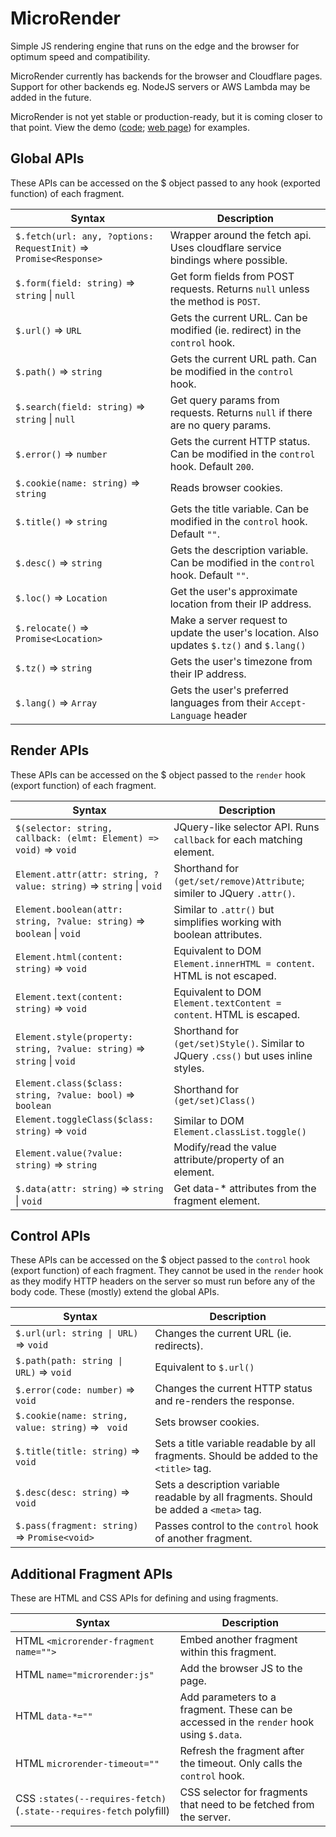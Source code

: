# MicroRender

Simple JS rendering engine that runs on the edge and the browser for optimum speed and compatibility.

MicroRender currently has backends for the browser and Cloudflare pages. Support for other backends eg.
NodeJS servers or AWS Lambda may be added in the future.

MicroRender is not yet stable or production-ready, but it is coming closer to that point. View the demo
([code](https://gitlab.com/microrender/microrender/-/tree/master/demo);
[web page](https://microrender.pages.dev)) for examples.

## Global APIs

These APIs can be accessed on the $ object passed to any hook (exported function) of each fragment.

| Syntax                                                                | Description                                                                               |
|-----------------------------------------------------------------------|-------------------------------------------------------------------------------------------|
| `$.fetch(url: any, ?options: RequestInit)` => `Promise<Response>`     | Wrapper around the fetch api. Uses cloudflare service bindings where possible.            |
| `$.form(field: string)` => `string` \| `null`                         | Get form fields from POST requests. Returns `null` unless the method is `POST`.           |
| `$.url()` => `URL`                                                    | Gets the current URL. Can be modified (ie. redirect) in the `control` hook.               |
| `$.path()` => `string`                                                | Gets the current URL path. Can be modified in the `control` hook.                         |
| `$.search(field: string)` => `string` \| `null`                       | Get query params from requests. Returns `null` if there are no query params.              |
| `$.error()` => `number`                                               | Gets the current HTTP status. Can be modified in the `control` hook. Default `200`.       |
| `$.cookie(name: string)` => `string`                                  | Reads browser cookies.                                                                    |
| `$.title()` => `string`                                               | Gets the title variable. Can be modified in the `control` hook. Default `""`.             |
| `$.desc()` => `string`                                                | Gets the description variable. Can be modified in the `control` hook. Default `""`.       |
| `$.loc()` => `Location`                                               | Get the user's approximate location from their IP address.                                |
| `$.relocate()` => `Promise<Location>`                                 | Make a server request to update the user's location. Also updates `$.tz()` and `$.lang()` |
| `$.tz()` => `string`                                                  | Gets the user's timezone from their IP address.                                           |
| `$.lang()` => `Array`                                                 | Gets the user's preferred languages from their `Accept-Language` header                   |

## Render APIs

These APIs can be accessed on the $ object passed to the `render` hook (export function) of each
fragment.

| Syntax                                                                | Description                                                                               |
|-----------------------------------------------------------------------|-------------------------------------------------------------------------------------------|
| `$(selector: string, callback: (elmt: Element) => void)` => `void`    | JQuery-like selector API. Runs `callback` for each matching element.                      |
| `Element.attr(attr: string, ?value: string)` => `string` \| `void`    | Shorthand for `(get/set/remove)Attribute`; similer to JQuery `.attr()`.                   |
| `Element.boolean(attr: string, ?value: string)` => `boolean` \| `void`| Similar to `.attr()` but simplifies working with boolean attributes.                      |
| `Element.html(content: string)` => `void`                             | Equivalent to DOM `Element.innerHTML = content`. HTML is not escaped.                     |
| `Element.text(content: string)` => `void`                             | Equivalent to DOM `Element.textContent = content`. HTML is escaped.                       |
| `Element.style(property: string, ?value: string)` => `string` \| `void`| Shorthand for `(get/set)Style()`. Similar to JQuery `.css()` but uses inline styles.     |
| `Element.class($class: string, ?value: bool)` => `boolean`            | Shorthand for `(get/set)Class()`                                                          |
| `Element.toggleClass($class: string)` => `void`                       | Similar to DOM `Element.classList.toggle()`                                               |
| `Element.value(?value: string)` => `string`                           | Modify/read the value attribute/property of an element.                                   |
| `$.data(attr: string)` => `string` \| `void`                          | Get data-* attributes from the fragment element.                                          |

## Control APIs

These APIs can be accessed on the $ object passed to the `control` hook (export function) of each
fragment. They cannot be used in the `render` hook as they modify HTTP headers on the server so must
run before any of the body code. These (mostly) extend the global APIs.

| Syntax                                                                | Description                                                                               |
|-----------------------------------------------------------------------|-------------------------------------------------------------------------------------------|
| `$.url(url: string \| URL)` => `void`                                 | Changes the current URL (ie. redirects).                                                  |
| `$.path(path: string \| URL)` => `void`                               | Equivalent to `$.url()`                                                                   |
| `$.error(code: number)` => `void`                                     | Changes the current HTTP status and re-renders the response.                              |
| `$.cookie(name: string, value: string)` => ` void`                    | Sets browser cookies.                                                                     |
| `$.title(title: string)` => `void`                                    | Sets a title variable readable by all fragments. Should be added to the `<title>` tag.    |
| `$.desc(desc: string)` => `void`                                      | Sets a description variable readable by all fragments. Should be added a `<meta>` tag.    |
| `$.pass(fragment: string)` => `Promise<void>`                         | Passes control to the `control` hook of another fragment.                                 |

## Additional Fragment APIs

These are HTML and CSS APIs for defining and using fragments.

| Syntax                                                                | Description                                                                               |
|-----------------------------------------------------------------------|-------------------------------------------------------------------------------------------|
| HTML `<microrender-fragment name="">`                                 | Embed another fragment within this fragment.                                              |
| HTML `name="microrender:js"`                                          | Add the browser JS to the page.                                                           |
| HTML `data-*=""`                                                      | Add parameters to a fragment. These can be accessed in the `render` hook using `$.data`.  |
| HTML `microrender-timeout=""`                                         | Refresh the fragment after the timeout. Only calls the `control` hook.                    |
| CSS `:states(--requires-fetch)` (`.state--requires-fetch` polyfill)   | CSS selector for fragments that need to be fetched from the server.                       |
